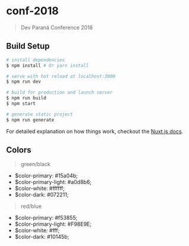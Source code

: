 # conf-2018

> Dev Paraná Conference 2018

## Build Setup

``` bash
# install dependencies
$ npm install # Or yarn install

# serve with hot reload at localhost:3000
$ npm run dev

# build for production and launch server
$ npm run build
$ npm start

# generate static project
$ npm run generate
```

For detailed explanation on how things work, checkout the [Nuxt.js docs](https://github.com/nuxt/nuxt.js).

## Colors
> green/black
- $color-primary: #15a04b;
- $color-primary-light: #a0d8b6;
- $color-white: #ffffff;
- $color-dark: #072211;

> red/blue
- $color-primary: #f53855;
- $color-primary-light: #F98E9E;
- $color-white: #fff;
- $color-dark: #10145b;
